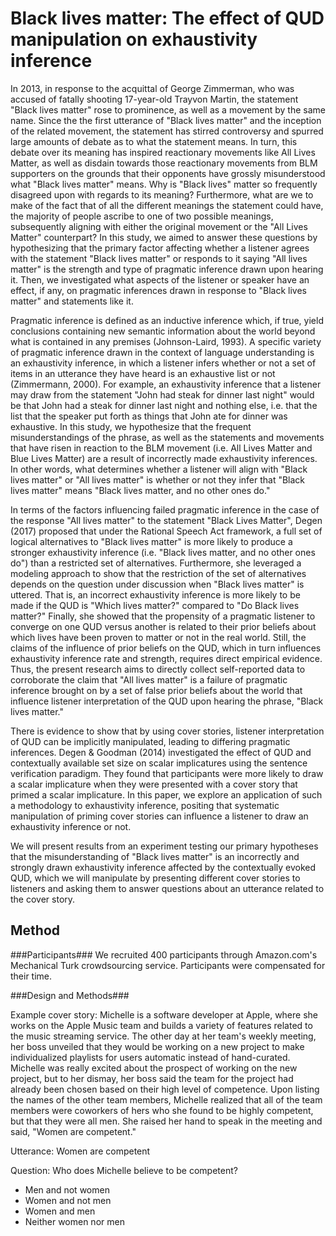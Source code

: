 # Black lives matter: The effect of QUD manipulation on exhaustivity inference #

In 2013, in response to the acquittal of George Zimmerman, who was accused of fatally shooting 17-year-old Trayvon Martin, the statement "Black lives matter" rose to prominence, as well as a movement by the same name. Since the the first utterance of "Black lives matter" and the inception of the related movement, the statement has stirred controversy and spurred large amounts of debate as to what the statement means. In turn, this debate over its meaning has inspired reactionary movements like All Lives Matter, as well as disdain towards those reactionary movements from BLM supporters on the grounds that their opponents have grossly misunderstood what "Black lives matter" means. Why is "Black lives" matter so frequently disagreed upon with regards to its meaning? Furthermore, what are we to make of the fact that of all the different meanings the statement could have, the majority of people ascribe to one of two possible meanings, subsequently aligning with either the original movement or the "All Lives Matter" counterpart? In this study, we aimed to answer these questions by hypothesizing that the primary factor affecting whether a listener agrees with the statement "Black lives matter" or responds to it saying "All lives matter" is the strength and type of pragmatic inference drawn upon hearing it. Then, we investigated what aspects of the listener or speaker have an effect, if any, on pragmatic inferences drawn in response to "Black lives matter" and statements like it.

Pragmatic inference is defined as an inductive inference which, if true, yield conclusions containing new semantic information about the world beyond what is contained in any premises (Johnson-Laird, 1993). A specific variety of pragmatic inference drawn in the context of language understanding is an exhaustivity inference, in which a listener infers whether or not a set of items in an utterance they have heard is an exhaustive list or not (Zimmermann, 2000). For example, an exhaustivity inference that a listener may draw from the statement "John had steak for dinner last night" would be that John had a steak for dinner last night and nothing else, i.e. that the list that the speaker put forth as things that John ate for dinner was exhaustive. In this study, we hypothesize that the frequent misunderstandings of the phrase, as well as the statements and movements that have risen in reaction to the BLM movement (i.e. All Lives Matter and Blue Lives Matter) are a result of incorrectly made exhaustivity inferences. In other words, what determines whether a listener will align with "Black lives matter" or "All lives matter" is whether or not they infer that "Black lives matter" means "Black lives matter, and no other ones do."

In terms of the factors influencing failed pragmatic inference in the case of the response "All lives matter" to the statement "Black Lives Matter", Degen (2017) proposed that under the Rational Speech Act framework, a full set of logical alternatives to "Black lives matter" is more likely to produce a stronger exhaustivity inference (i.e. "Black lives matter, and no other ones do") than a restricted set of alternatives. Furthermore, she leveraged a modeling approach to show that the restriction of the set of alternatives depends on the question under discussion when "Black lives matter" is uttered. That is, an incorrect exhaustivity inference is more likely to be made if the QUD is "Which lives matter?" compared to "Do Black lives matter?" Finally, she showed that the propensity of a pragmatic listener to converge on one QUD versus another is related to their prior beliefs about which lives have been proven to matter or not in the real world. Still, the claims of the influence of prior beliefs on the QUD, which in turn influences exhaustivity inference rate and strength, requires direct empirical evidence. Thus, the present research aims to directly collect self-reported data to corroborate the claim that "All lives matter" is a failure of pragmatic inference brought on by a set of false prior beliefs about the world that influence listener interpretation of the QUD upon hearing the phrase, "Black lives matter."

There is evidence to show that by using cover stories, listener interpretation of QUD can be implicitly manipulated, leading to differing pragmatic inferences. Degen & Goodman (2014) investigated the effect of QUD and contextually available set size on scalar implicatures using the sentence verification paradigm. They found that participants were more likely to draw a scalar implicature when they were presented with a cover story that primed a scalar implicature. In this paper, we explore an application of such a methodology to exhaustivity inference, positing that systematic manipulation of priming cover stories can influence a listener to draw an exhaustivity inference or not.

We will present results from an experiment testing our primary hypotheses that the misunderstanding of "Black lives matter" is an incorrectly and strongly drawn exhaustivity inference affected by the contextually evoked QUD, which we will manipulate by presenting different cover stories to listeners and asking them to answer questions about an utterance related to the cover story. 

## Method ##

###Participants###
We recruited 400 participants through Amazon.com's Mechanical Turk crowdsourcing service. Participants were compensated for their time. 

###Design and Methods###

Example cover story: Michelle is a software developer at Apple, where she works on the Apple Music team and builds a variety of features related to the music streaming service. The other day at her team's weekly meeting, her boss unveiled that they would be working on a new project to make individualized playlists for users automatic instead of hand-curated. Michelle was really excited about the prospect of working on the new project, but to her dismay, her boss said the team for the project had already been chosen based on their high level of competence. Upon listing the names of the other team members, Michelle realized that all of the team members were coworkers of hers who she found to be highly competent, but that they were all men. She raised her hand to speak in the meeting and said, "Women are competent."

Utterance: Women are competent

Question: Who does Michelle believe to be competent? 
- Men and not women 
- Women and not men 
- Women and men 
- Neither women nor men 













